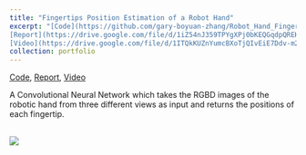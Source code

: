 ```yaml
---
title: "Fingertips Position Estimation of a Robot Hand"
excerpt: "[Code](https://github.com/gary-boyuan-zhang/Robot_Hand_Fingertips_Estimation), 
[Report](https://drive.google.com/file/d/1iZ54nJ359TPYgXPj0bKEQGqdpQREHRiU/view?usp=sharing), 
[Video](https://drive.google.com/file/d/1ITQkKUZnYumcBXoTjQIvEiE7Ddv-m2X1/view?usp=sharing)<br/>A Convolutional Neural Network which takes the RGBD images of the robotic hand from three different views as input and returns the positions of each fingertip."
collection: portfolio
---
```


[Code](https://github.com/gary-boyuan-zhang/Robot_Hand_Fingertips_Estimation), 
[Report](https://drive.google.com/file/d/1iZ54nJ359TPYgXPj0bKEQGqdpQREHRiU/view?usp=sharing), 
[Video](https://drive.google.com/file/d/1ITQkKUZnYumcBXoTjQIvEiE7Ddv-m2X1/view?usp=sharing)

A Convolutional Neural Network which takes the RGBD images of the robotic hand from three different views as input and returns the positions of each fingertip.

<br/><img src='https://drive.google.com/uc?id=1PqOeK3I7uj8cB2Ygv0N689al3-pqj_7T'>
